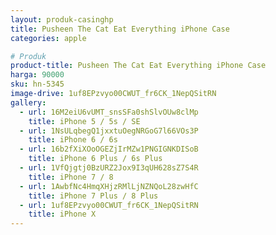 ```yaml
---
layout: produk-casinghp
title: Pusheen The Cat Eat Everything iPhone Case
categories: apple

# Produk
product-title: Pusheen The Cat Eat Everything iPhone Case
harga: 90000
sku: hn-5345
image-drive: 1uf8EPzvyo00CWUT_fr6CK_1NepQSitRN
gallery:
  - url: 16M2eiU6vUMT_snsSFa0shSlvOUw8clMp
    title: iPhone 5 / 5s / SE
  - url: 1NsULqbegQ1jxxtuOegNRGoG7l66VOs3P
    title: iPhone 6 / 6s
  - url: 16b2fXiXOoOGEZjIrMZw1PNGIGNKDISoB
    title: iPhone 6 Plus / 6s Plus
  - url: 1VfQjgtj0BzURZ2Jox9I3qUH628sZ7S4R
    title: iPhone 7 / 8
  - url: 1AwbfNc4HmqXHjzRMlLjNZNQoL28zwHfC
    title: iPhone 7 Plus / 8 Plus
  - url: 1uf8EPzvyo00CWUT_fr6CK_1NepQSitRN
    title: iPhone X
---
```

